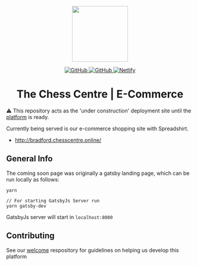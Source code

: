 <p align="center">
  <img src="https://raw.githubusercontent.com/chess-centre/platform/master/img/bcc-logo.png" width="150" />
    <p align="center">
      <a href="https://github.com/chess-centre/welcome/blob/master/LICENSE">
        <img alt="GitHub" src="https://img.shields.io/github/license/chess-centre/welcome?style=flat">
      </a>
      <a href="https://github.com/chess-centre/welcome/blob/master/CONTRIBUTING.md">
        <img alt="GitHub" src="https://img.shields.io/badge/PRs-welcome-brightgreen.svg?style=flat">
      </a>
      <a href="https://app.netlify.com/sites/chess-centre/deploys">
        <img alt="Netlify" src="https://api.netlify.com/api/v1/badges/24a4423c-f0cd-4217-8623-4b1b2971470e/deploy-status">
      </a>
  </p>
  <h1 align="center">The Chess Centre | E-Commerce</h1>
</p>

:warning: This repository acts as the 'under construction' deployment site until the [platform](https://github.com/chess-centre/platform) is ready.

Currently being served is our e-commerce shopping site with Spreadshirt.

* http://bradford.chesscentre.online/

## General Info

The coming soon page was originally a gatsby landing page, which can be run locally as follows:

```
yarn
```

```
// For starting GatsbyJs Server run
yarn gatsby-dev
```

GatsbyJs server will start in `localhost:8000`

## Contributing

See our [welcome](https://github.com/chess-centre/welcome) respository for guidelines on helping us develop this platform


